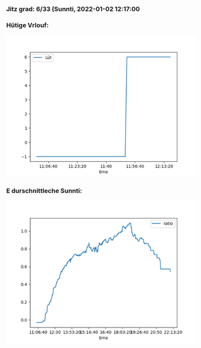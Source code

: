 ### Jitz grad: 6/33 (Sunnti, 2022-01-02 12:17:00

### Hütige Vrlouf:
![Graph](Today.png)

### E durschnittleche Sunnti:
![Graph](Sunnti.png)
